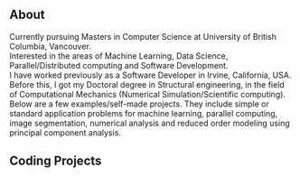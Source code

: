 ## About
Currently pursuing Masters in Computer Science at University of British Columbia, Vancouver.  
Interested in the areas of Machine Learning, Data Science, Parallel/Distributed computing and Software Development.  
I have worked previously as a Software Developer in Irvine, California, USA. Before this, I got my Doctoral degree in Structural engineering, in the field of Computational Mechanics (Numerical Simulation/Scientific computing).  
Below are a few examples/self-made projects. They include simple or standard application problems for machine learning, parallel computing, image segmentation, numerical analysis and reduced order modeling using principal component analysis. 

## Coding Projects


